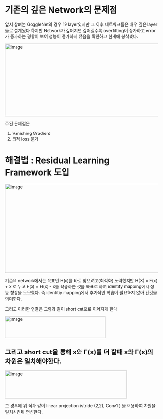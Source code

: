 # 기존의 깊은 Network의 문제점

앞서 살펴본 GoggleNet의 경우 19 layer였지만 그 이후 네트워크들은 매우 깊은 layer들로 설계됬다
하지만 Network가 깊어지면 깊어질수록 overfitting이 증가하고 error가 증가하는 경향이 보여
성능이 증가하지 않음을 확인하고 한계에 봉착했다.

<img width="681" height="239" alt="image" src="https://github.com/user-attachments/assets/ac959581-84e5-4c88-9c01-8fd565d3413e" />


주된 문제점은

1. Vanishing Gradient
2. 최적 loss 불가


# 해결법 : Residual Learning Framework 도입

<img width="555" height="294" alt="image" src="https://github.com/user-attachments/assets/19dd0bcc-6ce6-416e-9a15-5b5497348ee1" />

기존의 network에서는 목표인 H(x)를 바로 찾으려고(최적화) 노력했지만
H(X) = F(x) + x 로 두고 F(x) = H(x) - x를 학습하는 것을 목표로 하여 identity mapping에서 성능 향상을 도모했다.
즉 identitiy mapping에서 추가적인 학습이 필요하지 않아 진것을 의미한다.

그리고 이러한 연결은 그림과 같이 short cut으로 이어지게 한다

<img width="331" height="73" alt="image" src="https://github.com/user-attachments/assets/2d72efab-616f-4c08-af0e-27eff771fcb6" />

## 그리고 short cut을 통해 x와 F(x)를 더 할때 x와 F(x)의 차원은 일치해야한다.

<img width="401" height="91" alt="image" src="https://github.com/user-attachments/assets/d49c8e48-14a1-4bf2-a501-09b66b6995bb" />

그 경우에 위 식과 같이 linear projection (stride (2,2), Conv1 ) 을 이용하여 차원을 일치시킨뒤 연산한다.
